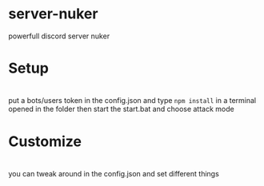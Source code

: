# server-nuker
powerfull discord server nuker
# Setup
#
put a bots/users token in the config.json and type ```npm install``` in a terminal opened in the folder 
then start the start.bat and choose attack mode
#
# Customize
#
you can tweak around in the config.json and set different things
